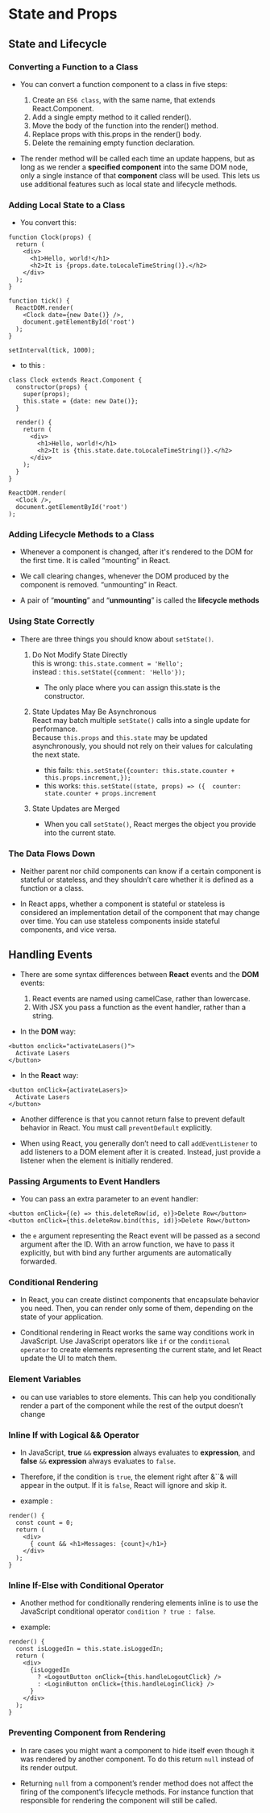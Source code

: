 # State and Props
## State and Lifecycle
### Converting a Function to a Class

- You can convert a function component to a class in five steps:
    1. Create an `ES6 class`, with the same name, that extends React.Component.
    2. Add a single empty method to it called render().
    3. Move the body of the function into the render() method.
    4. Replace props with this.props in the render() body.
    5. Delete the remaining empty function declaration.

- The render method will be called each time an update happens, but as long as we render a **specified component**  into the same DOM node, only a single instance of that **component** class will be used. This lets us use additional features such as local state and lifecycle methods.

### Adding Local State to a Class

- You convert this:

```
function Clock(props) {
  return (
    <div>
      <h1>Hello, world!</h1>
      <h2>It is {props.date.toLocaleTimeString()}.</h2>
    </div>
  );
}

function tick() {
  ReactDOM.render(
    <Clock date={new Date()} />,
    document.getElementById('root')
  );
}

setInterval(tick, 1000);

```

- to this :

```
class Clock extends React.Component {
  constructor(props) {
    super(props);
    this.state = {date: new Date()};
  }

  render() {
    return (
      <div>
        <h1>Hello, world!</h1>
        <h2>It is {this.state.date.toLocaleTimeString()}.</h2>
      </div>
    );
  }
}

ReactDOM.render(
  <Clock />,
  document.getElementById('root')
);

```  



### Adding Lifecycle Methods to a Class

- Whenever a component is changed, after it's rendered to the DOM for the first time. It is called “mounting” in React.

- We call clearing changes, whenever the DOM produced by the component is removed. “unmounting” in React.

- A pair of “**mounting**” and “**unmounting**” is called the **lifecycle methods**

### Using State Correctly

- There are three things you should know about `setState()`.

    1. Do Not Modify State Directly  
        this is wrong: `this.state.comment = 'Hello';`  
        instead : `this.setState({comment: 'Hello'});`  
        - The only place where you can assign this.state is the constructor.

    1. State Updates May Be Asynchronous  
        React may batch multiple `setState()` calls into a single update for performance.   
        Because `this.props` and `this.state` may be updated asynchronously, you should not rely on their values for calculating the next state.  
        - this fails: `this.setState({counter: this.state.counter + this.props.increment,});`  
        - this works: `this.setState((state, props) => ({  counter: state.counter + props.increment`
    1. State Updates are Merged  
        - When you call `setState()`, React merges the object you provide into the current state.

### The Data Flows Down

- Neither parent nor child components can know if a certain component is stateful or stateless, and they shouldn’t care whether it is defined as a function or a class.

- In React apps, whether a component is stateful or stateless is considered an implementation detail of the component that may change over time. You can use stateless components inside stateful components, and vice versa.

## Handling Events

- There are some syntax differences between **React** events and the **DOM** events:
    1. React events are named using camelCase, rather than lowercase.
    1. With JSX you pass a function as the event handler, rather than a string.

- In the **DOM** way:   


```
<button onclick="activateLasers()">
  Activate Lasers
</button>

```

- In the **React** way:  

```
<button onClick={activateLasers}>
  Activate Lasers
</button>

```

- Another difference is that you cannot return false to prevent default behavior in React. You must call `preventDefault` explicitly.

- When using React, you generally don’t need to call `addEventListener` to add listeners to a DOM element after it is created. Instead, just provide a listener when the element is initially rendered.

### Passing Arguments to Event Handlers

- You can pass an extra parameter to an event handler:
```
<button onClick={(e) => this.deleteRow(id, e)}>Delete Row</button>
<button onClick={this.deleteRow.bind(this, id)}>Delete Row</button>
```

- the `e` argument representing the React event will be passed as a second argument after the ID. With an arrow function, we have to pass it explicitly, but with bind any further arguments are automatically forwarded.

### Conditional Rendering

- In React, you can create distinct components that encapsulate behavior you need. Then, you can render only some of them, depending on the state of your application.

- Conditional rendering in React works the same way conditions work in JavaScript. Use JavaScript operators like `if` or the `conditional operator` to create elements representing the current state, and let React update the UI to match them.

### Element Variables

- ou can use variables to store elements. This can help you conditionally render a part of the component while the rest of the output doesn’t change

### Inline If with Logical && Operator

- In JavaScript, **true** `&&` **expression** always evaluates to **expression**, and **false** `&&` **expression** always evaluates to `false`.

- Therefore, if the condition is `true`, the element right after &``& will appear in the output. If it is `false`, React will ignore and skip it.

- example :  

```
render() {
  const count = 0;
  return (
    <div>
      { count && <h1>Messages: {count}</h1>}
    </div>
  );
}

```


### Inline If-Else with Conditional Operator

- Another method for conditionally rendering elements inline is to use the JavaScript conditional operator `condition ? true : false`. 

- example:  

```
render() {
  const isLoggedIn = this.state.isLoggedIn;
  return (
    <div>
      {isLoggedIn
        ? <LogoutButton onClick={this.handleLogoutClick} />
        : <LoginButton onClick={this.handleLoginClick} />
      }
    </div>
  );
}  

```
  
  
### Preventing Component from Rendering

- In rare cases you might want a component to hide itself even though it was rendered by another component. To do this return `null` instead of its render output.

- Returning `null` from a component’s render method does not affect the firing of the component’s lifecycle methods. For instance function that responsible for rendering the component will still be called.

